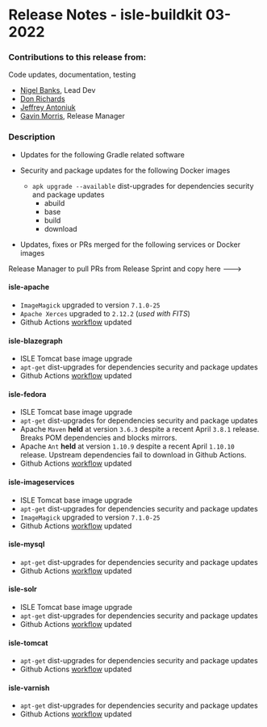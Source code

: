 # Release Notes - isle-buildkit 03-2022

### Contributions to this release from:

Code updates, documentation, testing

* [Nigel Banks](https://github.com/nigelgbanks), Lead Dev
* [Don Richards](https://github.com/DonRichards)
* [Jeffrey Antoniuk](https://github.com/jefferya)
* [Gavin Morris](https://github.com/g7morris), Release Manager

### Description

* Updates for the following Gradle related software

<!--- Maintainers to pick one or more, uncomment and then remove remaining untouched images listed below --->

<!---
* gradle
* gradle.properties
* gradlew
* gradlew.bat
--->

* Security and package updates for the following Docker images
  * `apk upgrade --available` dist-upgrades for dependencies security and package updates
    * abuild
    * base
    * build
    * download

* Updates, fixes or PRs merged for the following services or Docker images

<!--->Release Manager to pull PRs from Release Sprint and copy here --->

<!--- Maintainers to manually pick one or more, uncomment and then remove remaining untouched images listed below as / if needed.

Example:

* imagemagick
  * upgraded to version `7.1.0-28`
  * Changes made to xyz. Explain important change as needed.

List of services so maintainers don't need to look this up.

activemq
alpaca
blazegraph
cantaloupe
code-server
composer
crayfish
crayfits
drupal
fcrepo6
fits
handle
homarus
houdini
hypercube
imagemagick
java
mariadb
matomo
milliner
nginx
postgresql
riprap
solr
test
tomcat
--->

#### isle-apache


* `ImageMagick` upgraded to version `7.1.0-25`
* `Apache Xerces` upgraded to `2.12.2` (_used with FITS_)
* Github Actions [workflow](https://github.com/marketplace/actions/build-and-push-docker-images) updated

#### isle-blazegraph

* ISLE Tomcat base image upgrade
* `apt-get` dist-upgrades for dependencies security and package updates
* Github Actions [workflow](https://github.com/marketplace/actions/build-and-push-docker-images) updated

#### isle-fedora

* ISLE Tomcat base image upgrade
* `apt-get` dist-upgrades for dependencies security and package updates
* Apache `Maven` **held** at version `3.6.3` despite a recent April `3.8.1` release. Breaks POM dependencies and blocks mirrors.
* Apache `Ant` **held** at version `1.10.9` despite a recent April `1.10.10` release. Upstream dependencies fail to download in Github Actions.
* Github Actions [workflow](https://github.com/marketplace/actions/build-and-push-docker-images) updated

#### isle-imageservices

* ISLE Tomcat base image upgrade
* `apt-get` dist-upgrades for dependencies security and package updates
* `ImageMagick` upgraded to version `7.1.0-25`
* Github Actions [workflow](https://github.com/marketplace/actions/build-and-push-docker-images) updated

#### isle-mysql

* `apt-get` dist-upgrades for dependencies security and package updates
* Github Actions [workflow](https://github.com/marketplace/actions/build-and-push-docker-images) updated

#### isle-solr

* ISLE Tomcat base image upgrade
* `apt-get` dist-upgrades for dependencies security and package updates
* Github Actions [workflow](https://github.com/marketplace/actions/build-and-push-docker-images) updated

#### isle-tomcat

* `apt-get` dist-upgrades for dependencies security and package updates
* Github Actions [workflow](https://github.com/marketplace/actions/build-and-push-docker-images) updated

#### isle-varnish

* `apt-get` dist-upgrades for dependencies security and package updates
* Github Actions [workflow](https://github.com/marketplace/actions/build-and-push-docker-images) updated

